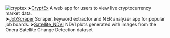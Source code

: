 
 ![cryptex](https://user-images.githubusercontent.com/107228115/235328598-98b6083a-6b72-41c1-ae57-f457f83edb2a.gif)
➤[CryptEx](https://rydev.io/cryptex-project/index.html) A web app for users to view live cryptocurrency market data. <br>
➤[JobScraper](https://github.com/RydCri/JobScraper) Scraper, keyword extractor and NER analyzer app for popular job boards.
➤[Satellite_NDVI](https://github.com/RydCri/Satellite_NDVI) NDVI plots generated with images from the Onera Satellite Change Detection dataset
